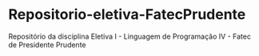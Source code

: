 # Repositorio-eletiva-FatecPrudente
Repositório da disciplina Eletiva I - Linguagem de Programação IV -  Fatec de Presidente Prudente
